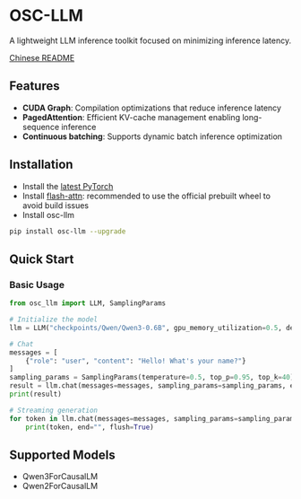 # OSC-LLM

A lightweight LLM inference toolkit focused on minimizing inference latency.

[Chinese README](./readme-zh.md)

## Features

- **CUDA Graph**: Compilation optimizations that reduce inference latency
- **PagedAttention**: Efficient KV-cache management enabling long-sequence inference
- **Continuous batching**: Supports dynamic batch inference optimization

## Installation

- Install the [latest PyTorch](https://pytorch.org/)
- Install [flash-attn](https://github.com/Dao-AILab/flash-attention): recommended to use the official prebuilt wheel to avoid build issues
- Install osc-llm
```bash
pip install osc-llm --upgrade
```

## Quick Start


### Basic Usage

```python
from osc_llm import LLM, SamplingParams

# Initialize the model
llm = LLM("checkpoints/Qwen/Qwen3-0.6B", gpu_memory_utilization=0.5, device="cuda:0")

# Chat
messages = [
    {"role": "user", "content": "Hello! What's your name?"}
]
sampling_params = SamplingParams(temperature=0.5, top_p=0.95, top_k=40)
result = llm.chat(messages=messages, sampling_params=sampling_params, enable_thinking=True, stream=False)
print(result)

# Streaming generation
for token in llm.chat(messages=messages, sampling_params=sampling_params, enable_thinking=True, stream=True):
    print(token, end="", flush=True)
```

## Supported Models

- Qwen3ForCausalLM
- Qwen2ForCausalLM